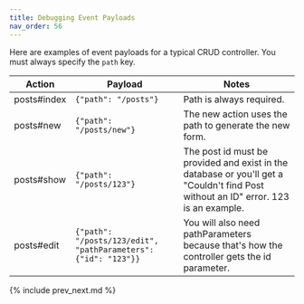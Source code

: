 ```yaml
---
title: Debugging Event Payloads
nav_order: 56
---
```


Here are examples of event payloads for a typical CRUD controller.  You must always specify the `path` key.

Action | Payload | Notes
--- | --- | ---
posts#index | `{"path": "/posts"}` | Path is always required.
posts#new | `{"path": "/posts/new"}` | The new action uses the path to generate the new form.
posts#show | `{"path": "/posts/123"}` | The post id must be provided and exist in the database or you'll get a "Couldn't find Post without an ID" error.  123 is an example.
posts#edit | `{"path": "/posts/123/edit", "pathParameters": {"id": "123"}}` | You will also need pathParameters because that's how the controller gets the id parameter.

{% include prev_next.md %}
